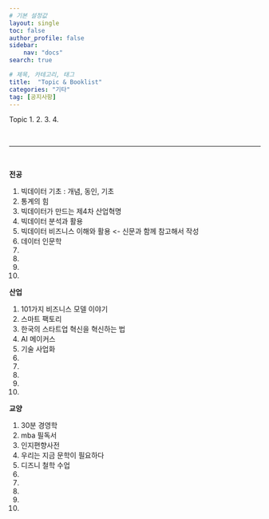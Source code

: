 ```yaml
---
# 기본 설정값
layout: single
toc: false
author_profile: false
sidebar:
    nav: "docs"
search: true

# 제목, 카테고리, 태그
title:  "Topic & Booklist"
categories: "기타"
tag: [공지사항]
---
```


Topic
1. 
2. 
3. 
4. 


<br/>
<hr/>
<br/>

**전공**
1. 빅데이터 기초 : 개념, 동인, 기초
2. 통계의 힘
3. 빅데이터가 만드는 제4차 산업혁명
4. 빅데이터 분석과 활용
5. 빅데이터 비즈니스 이해와 활용 <- 신문과 함께 참고해서 작성
6. 데이터 인문학
7. 
8. 
9. 
10. 

**산업**
1. 101가지 비즈니스 모델 이야기
2. 스마트 팩토리
3. 한국의 스타트업 혁신을 혁신하는 법
4. AI 메이커스
5. 기술 사업화
6. 
7. 
8. 
9. 
10. 

**교양**
1. 30분 경영학
2. mba 필독서 
3. 인지편향사전
4. 우리는 지금 문학이 필요하다
5. 디즈니 철학 수업
6. 
7. 
8. 
9. 
10. 